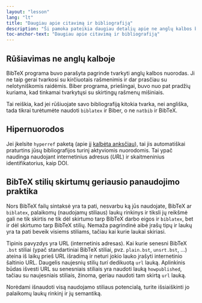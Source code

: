 ```yaml
---
layout: "lesson"
lang: "lt"
title: "Daugiau apie citavimą ir bibliografiją"
description: "Ši pamoka pateikia daugiau detalių apie ne anglų kalbos bibliografijas, parodo, kaip aktyvinti nuorodas, ir nurodo kai kuriuos skirtumus tarp BibTeX stilių."
toc-anchor-text: "Daugiau apie citavimą ir bibliografiją"
---
```


##  Rūšiavimas ne anglų kalboje

BibTeX programa buvo parašyta pagrinde tvarkyti anglų kalbos nuorodas.  Ji ne
taip gerai tvarkosi su kirčiuotais rašmenimis ir dar prasčiau su
nelotyniškomis raidėmis.  Biber programa, priešingai, buvo nuo pat
pradžių kuriama, kad tinkamai tvarkytųsi su skirtingų rašmenų mišiniais.

Tai reiškia, kad jei rūšiuojate savo bibliografiją kitokia tvarka, nei
angliška, tada tikrai turėtumėte naudoti `biblatex` ir Biber, o ne `natbib`
ir BibTeX.

## Hipernuorodos

Jei įkelsite `hyperref` paketą (apie jį [kalbėta anksčiau](more-09)), tai jis
automatiškai praturtins jūsų bibliografijos turinį aktyviomis nuorodomis.
Tai ypač naudinga naudojant internetinius adresus (_URL_) ir skaitmeninius
identifikatorius, kaip DOI.

## BibTeX stilių skirtumų geriausio panaudojimo praktika

Nors BibTeX failų sintaksė yra ta pati, nesvarbu ką jūs naudojate, BibTeX ar
`biblatex`, palaikomų (naudojamų stiliaus) laukų rinkinys ir tiksli jų
reikšmė gali ne tik skirtis ne tik dėl skirtumo tarp BibTeX darbo eigos ir
`biblatex`, bet ir dėl skirtumo tarp BibTeX stilių.  Nemaža pagrindinė aibė
įrašų tipų ir laukų yra ta pati beveik visiems stiliams, tačiau kai kurie
laukai skiriasi.

Tipinis pavyzdys yra URL (internetinis adresas).  Kai kurie senesni BibTeX
`.bst` stiliai (ypač standartiniai BibTeX stiliai, pvz. `plain.bst`,
`unsrt.bst`, ...) ateina iš laikų prieš URL išradimą ir neturi jokio lauko
įrašyti internetinio šaltinio URL.  Daugelis naujesnių stilių _turi_
dedikuotą `url` lauką.  Aplinkinis būdas išvesti URL su senesniais stiliais
yra naudoti lauką `howpublished`, tačiau su naujesniais stiliais, žinoma,
geriau naudoti tam skirtą `url` lauką.

Norėdami išnaudoti visą naudojamo stiliaus potencialą, turite išsiaiškinti jo
palaikomų laukų rinkinį ir jų semantiką.
